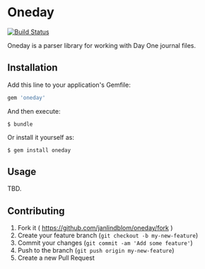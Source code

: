 # Oneday

[![Build Status](https://travis-ci.org/janlindblom/oneday.svg)](https://travis-ci.org/janlindblom/oneday)

Oneday is a parser library for working with Day One journal files.

## Installation

Add this line to your application's Gemfile:

```ruby
gem 'oneday'
```

And then execute:

    $ bundle

Or install it yourself as:

    $ gem install oneday

## Usage

TBD.

## Contributing

1. Fork it ( https://github.com/janlindblom/oneday/fork )
2. Create your feature branch (`git checkout -b my-new-feature`)
3. Commit your changes (`git commit -am 'Add some feature'`)
4. Push to the branch (`git push origin my-new-feature`)
5. Create a new Pull Request
